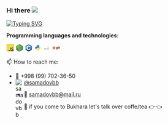 ### Hi there <img src="https://media.giphy.com/media/hvRJCLFzcasrR4ia7z/giphy.gif" width="25px" >

[![Typing SVG](https://readme-typing-svg.herokuapp.com?color=58a6ff&center=true&lines=Welcome+to+my+Github+profile;My+name+is+Bobir+(Samadov))](https://itc-buxdu.uz)

<!--
**samadovbb/samadovbb** is a ✨ _special_ ✨ repository because its `README.md` (this file) appears on your GitHub profile.

Here are some ideas to get you started:

- 🔭 I’m currently working on ...
- 🌱 I’m currently learning ...
- 👯 I’m looking to collaborate on ...
- 🤔 I’m looking for help with ...
- 💬 Ask me about ...
- 📫 How to reach me: ...
- 😄 Pronouns: ...
- ⚡ Fun fact: ...
-->
**Programming languages and technologies:**  

<code><img height="20" src="https://raw.githubusercontent.com/github/explore/80688e429a7d4ef2fca1e82350fe8e3517d3494d/topics/javascript/javascript.png"></code>
<code><img height="20" src="https://raw.githubusercontent.com/github/explore/80688e429a7d4ef2fca1e82350fe8e3517d3494d/topics/nodejs/nodejs.png"></code>
<code><img height="20" src="https://raw.githubusercontent.com/github/explore/80688e429a7d4ef2fca1e82350fe8e3517d3494d/topics/cpp/cpp.png"></code>
<code><img height="20" src="https://raw.githubusercontent.com/github/explore/80688e429a7d4ef2fca1e82350fe8e3517d3494d/topics/python/python.png"></code>
<code><img height="20" src="https://raw.githubusercontent.com/github/explore/80688e429a7d4ef2fca1e82350fe8e3517d3494d/topics/mysql/mysql.png"></code>
<code><img height="20" src="https://raw.githubusercontent.com/github/explore/80688e429a7d4ef2fca1e82350fe8e3517d3494d/topics/git/git.png"></code>


📫 How to reach me: 
- 📲 +998 (99) 702-36-50
- <a href="https://t.me/mensenvau">
  <img align="left" alt="samadovbb" width="22" src="https://upload.wikimedia.org/wikipedia/commons/8/82/Telegram_logo.svg" /> @samadovbb
</a> 

- 📩 samadovbb@mail.ru

👀 if you come to Bukhara let's talk over coffe/tea 👉👈
